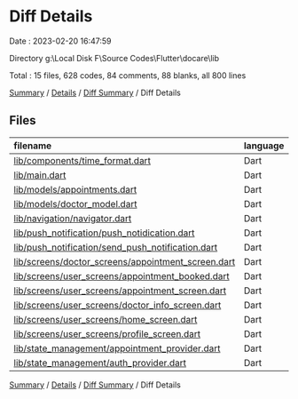 # Diff Details

Date : 2023-02-20 16:47:59

Directory g:\\Local Disk F\\Source Codes\\Flutter\\docare\\lib

Total : 15 files,  628 codes, 84 comments, 88 blanks, all 800 lines

[Summary](results.md) / [Details](details.md) / [Diff Summary](diff.md) / Diff Details

## Files
| filename | language | code | comment | blank | total |
| :--- | :--- | ---: | ---: | ---: | ---: |
| [lib/components/time_format.dart](/lib/components/time_format.dart) | Dart | 15 | 0 | 2 | 17 |
| [lib/main.dart](/lib/main.dart) | Dart | 5 | 0 | 0 | 5 |
| [lib/models/appointments.dart](/lib/models/appointments.dart) | Dart | 68 | 2 | 4 | 74 |
| [lib/models/doctor_model.dart](/lib/models/doctor_model.dart) | Dart | -1 | 0 | 0 | -1 |
| [lib/navigation/navigator.dart](/lib/navigation/navigator.dart) | Dart | 7 | 0 | 1 | 8 |
| [lib/push_notification/push_notidication.dart](/lib/push_notification/push_notidication.dart) | Dart | 20 | 29 | 25 | 74 |
| [lib/push_notification/send_push_notification.dart](/lib/push_notification/send_push_notification.dart) | Dart | 16 | 0 | 3 | 19 |
| [lib/screens/doctor_screens/appointment_screen.dart](/lib/screens/doctor_screens/appointment_screen.dart) | Dart | 32 | 3 | 7 | 42 |
| [lib/screens/user_screens/appointment_booked.dart](/lib/screens/user_screens/appointment_booked.dart) | Dart | 66 | 0 | 6 | 72 |
| [lib/screens/user_screens/appointment_screen.dart](/lib/screens/user_screens/appointment_screen.dart) | Dart | 130 | 11 | 9 | 150 |
| [lib/screens/user_screens/doctor_info_screen.dart](/lib/screens/user_screens/doctor_info_screen.dart) | Dart | 79 | 5 | 3 | 87 |
| [lib/screens/user_screens/home_screen.dart](/lib/screens/user_screens/home_screen.dart) | Dart | 4 | 2 | 0 | 6 |
| [lib/screens/user_screens/profile_screen.dart](/lib/screens/user_screens/profile_screen.dart) | Dart | 5 | 0 | 2 | 7 |
| [lib/state_management/appointment_provider.dart](/lib/state_management/appointment_provider.dart) | Dart | 165 | 32 | 19 | 216 |
| [lib/state_management/auth_provider.dart](/lib/state_management/auth_provider.dart) | Dart | 17 | 0 | 7 | 24 |

[Summary](results.md) / [Details](details.md) / [Diff Summary](diff.md) / Diff Details